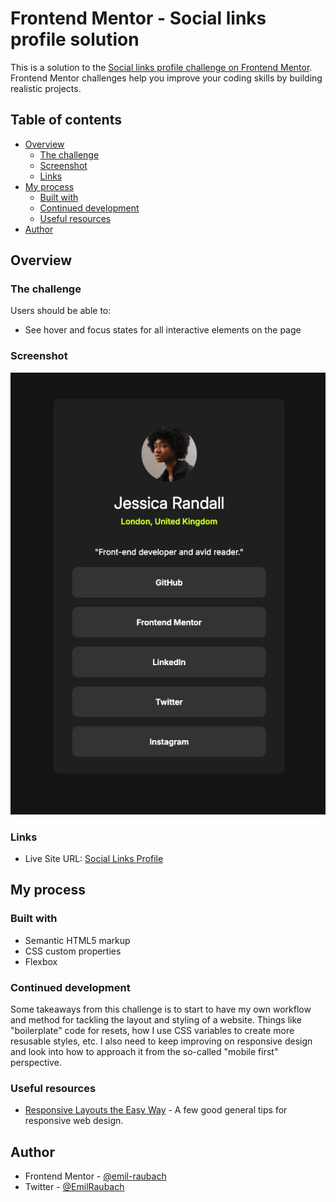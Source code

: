 # Frontend Mentor - Social links profile solution

This is a solution to the [Social links profile challenge on Frontend Mentor](https://www.frontendmentor.io/challenges/social-links-profile-UG32l9m6dQ). Frontend Mentor challenges help you improve your coding skills by building realistic projects.

## Table of contents

- [Overview](#overview)
  - [The challenge](#the-challenge)
  - [Screenshot](#screenshot)
  - [Links](#links)
- [My process](#my-process)
  - [Built with](#built-with)
  - [Continued development](#continued-development)
  - [Useful resources](#useful-resources)
- [Author](#author)

## Overview

### The challenge

Users should be able to:

- See hover and focus states for all interactive elements on the page

### Screenshot

![](./screenshot.png)

### Links

- Live Site URL: [Social Links Profile](https://illustrious-bublanina-cb6473.netlify.app/)

## My process

### Built with

- Semantic HTML5 markup
- CSS custom properties
- Flexbox

### Continued development

Some takeaways from this challenge is to start to have my own workflow and method for tackling the layout and styling of a website. Things like "boilerplate" code for resets, how I use CSS variables to create more resusable styles, etc. I also need to keep improving on responsive design and look into how to approach it from the so-called "mobile first" perspective.

### Useful resources

- [Responsive Layouts the Easy Way](https://youtu.be/VQraviuwbzU?si=36o_WL8Q7HcsMQ15) - A few good general tips for responsive web design.

## Author

- Frontend Mentor - [@emil-raubach](https://www.frontendmentor.io/profile/emil-raubach)
- Twitter - [@EmilRaubach](https://www.twitter.com/EmilRaubach)
